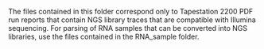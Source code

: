The files contained in this folder correspond only to Tapestation 2200 PDF run reports that contain NGS library traces that are compatible with Illumina sequencing. For parsing of RNA samples that can be converted into NGS libraries, use the files contained in the RNA_sample folder. 

